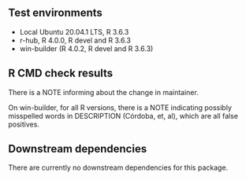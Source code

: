 ## Test environments
* Local Ubuntu 20.04.1 LTS, R 3.6.3
* r-hub, R 4.0.0, R devel and R 3.6.3
* win-builder (R 4.0.2, R devel and R 3.6.3)

## R CMD check results
There is a NOTE informing about the change in maintainer.

On win-builder, for all R versions, there is a NOTE indicating possibly misspelled words in DESCRIPTION (Córdoba, et, al), which are all false positives.

## Downstream dependencies
There are currently no downstream dependencies for this package.
